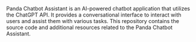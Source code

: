 Panda Chatbot Assistant is an AI-powered chatbot application that utilizes the ChatGPT API. It provides a conversational interface to interact with users and assist them with various tasks. This repository contains the source code and additional resources related to the Panda Chatbot Assistant.
